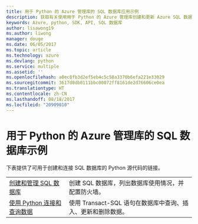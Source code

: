 ```yaml
---
title: 用于 Python 的 Azure 管理库的 SQL 数据库应用示例
description: 获取有关使用用于 Python 的 Azure 管理库创建和更新 Azure SQL 数据库的示例代码
keywords: Azure, python, SDK, API, SQL 数据库
author: lisawong19
ms.author: liwong
manager: douge
ms.date: 06/05/2017
ms.topic: article
ms.technology: azure
ms.devlang: python
ms.service: multiple
ms.assetid: ''
ms.openlocfilehash: a0ec8fb3d2ef5eb4c5c58a3370b6efa221e33029
ms.sourcegitcommit: 3617d0db0111bbc00072ff8161de2d76606ce0ea
ms.translationtype: HT
ms.contentlocale: zh-CN
ms.lasthandoff: 08/18/2017
ms.locfileid: "20909010"
---
```

# <a name="azure-management-libraries-for-python-samples-for-sql-database"></a>用于 Python 的 Azure 管理库的 SQL 数据库示例

下表提供了可用于创建和连接 SQL 数据库的 Python 源代码的链接。 

| ||
|---|---|
| [创建和管理 SQL 数据库][1] | 创建 SQL 数据库，列出数据库使用情况，并配置防火墙。  | 
| [使用 Python 连接和查询数据][2] | 使用 Transact-SQL 语句在数据库中查询、插入、更新和删除数据。 | 

[1]: https://azure.microsoft.com/resources/samples/sql-database-python-manage/
[2]: https://docs.microsoft.com/azure/sql-database/sql-database-connect-query-python
